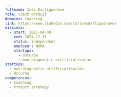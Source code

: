```yaml
---
fullname: Inès Dartiguenave
role: Coach produit
domaine: Coaching
link: https://www.linkedin.com/in/inesdartiguenave/
missions:
  - start: 2021-04-08
    end: 2024-12-31
    status: independent
    employer: NUMA
    startups:
      - docurba
      - mon-diagnostic-artificialisation
startups:
  - mon-diagnostic-artificialisation
  - docurba
competences:
  - Coaching
  - Product strategy
---
```

